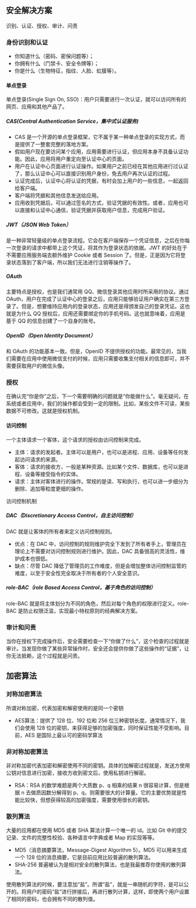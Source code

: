 ## 安全解决方案

识别、认证、授权、审计、问责

### 身份识别和认证

- 你知道什么（密码、密保问题等）；
- 你拥有什么（门禁卡、安全令牌等）；
- 你是什么（生物特征，指纹、人脸、虹膜等）。

#### 单点登录

单点登录(Single Sign On, SSO)：用户只需要进行一次认证，就可以访问所有的网页、应用和其他产品了。

##### CAS(Central Authentication Service，集中式认证服务)

- CAS 是一个开源的单点登录框架，它不属于某一种单点登录的实现方式，而是提供了一整套完整的落地方案。
- 假如用户现在要访问某个应用，应用需要进行认证，但应用本身不具备认证功能。因此，应用将用户重定向至认证中心的页面。
- 用户在认证中心页面进行认证操作。如果用户之前已经在其他应用进行过认证了，那么认证中心可以直接识别用户身份，免去用户再次认证的过程。
- 认证完成后，认证中心将认证的凭据，有时会加上用户的一些信息，一起返回给客户端。
- 客户端将凭据和其他信息发送给应用。
- 应用收到凭据后，可以通过签名的方式，验证凭据的有效性。或者，应用也可以直接和认证中心通信，验证凭据并获取用户信息，完成用户验证。

##### JWT（JSON Web Token）

是一种非常轻量级的单点登录流程。它会在客户端保存一个凭证信息，之后在你每一次登录的请求中都带上这个凭证，将其作为登录状态的依据。JWT 的好处在于不需要应用服务端去额外维护 Cookie 或者 Session 了。但是，正是因为它将登录状态落到了客户端，所以我们无法进行注销等操作了。

##### OAuth

主要特点是授权，也是我们通常用 QQ、微信登录其他应用时所采用的协议。通过 OAuth，用户在完成了认证中心的登录之后，应用只能够验证用户确实在第三方登录了。但是，想要维持应用内的登录状态，应用还是得颁发自己的登录凭证。这也就是为什么 QQ 授权后，应用还需要绑定你的手机号码。这也就意味着，应用是基于 QQ 的信息创建了一个自身的账号。

##### OpenID（Open Identity Document）

和 OAuth 的功能基本一致。但是，OpenID 不提供授权的功能。最常见的，当我们需要在应用中使用微信支付的时候，应用只需要收集支付相关的信息即可，并不需要获取用户的微信头像。

### 授权

在确认完“你是你”之后，下一个需要明确的问题就是“你能做什么”。毫无疑问，在系统或者应用中，我们的操作都会受到一定的限制。比如，某些文件不可读，某些数据不可修改。这就是授权机制。

#### 访问控制

一个主体请求一个客体，这个请求的授权由访问控制来完成。

- 主体：请求的发起者。主体可以是用户，也可以是进程、应用、设备等任何发起访问请求的来源。
- 客体：请求的接收方，一般是某种资源。比如某个文件、数据库，也可以是进程、设备等接受指令的实体。
- 请求：主体对客体进行的操作。常规的是读、写和执行，也可以进一步细分为删除、追加等粒度更细的操作。

访问控制机制

##### DAC（Discretionary Access Control，自主访问控制）

DAC 就是让客体的所有者来定义访问控制规则。

- 优点：在 DAC 中，访问控制的规则维护完全下发到了所有者手上，管理员在理论上不需要对访问控制规则进行维护。因此，DAC 具备很高的灵活性，维护成本也很低。
- 缺点：尽管 DAC 降低了管理员的工作难度，但是会增加整体访问控制监管的难度，以至于安全性完全取决于所有者的个人安全意识。

##### role-BAC（role Based Access Control，基于角色的访问控制）

role-BAC 就是将主体划分为不同的角色，然后对每个角色的权限进行定义。role-BAC 是防止权限泛滥，实现最小特权原则的经典解决方案。

### 审计和问责

当你在授权下完成操作后，安全需要检查一下“你做了什么”，这个检查的过程就是审计。当发现你做了某些异常操作时，安全还会提供你做了这些操作的“证据”，让你无法抵赖，这个过程就是问责。

## 加密算法

### 对称加密算法

所谓对称加密，代表加密和解密使用的是同一个密钥

- AES算法：提供了 128 位、192 位和 256 位三种密钥长度。通常情况下，我们会使用 128 位的密钥，来获得足够的加密强度，同时保证性能不受影响。目前，AES 是国际上最认可的密码学算法

### 非对称加密算法

非对称加密代表加密和解密使用不同的密钥。具体的加解密过程就是，发送方使用公钥对信息进行加密，接收方收到密文后，使用私钥进行解密。

- RSA：RSA 的数学难题是两个大质数 p、q 相乘的结果 n 很容易计算，但是根据 n 去做质因数分解得到 p、q，则需要很大的计算量。它的主要优势就是性能比较快，但想获得较高的加密强度，需要使用很长的密钥。

### 散列算法

大量的应用都在使用 MD5 或者 SHA 算法计算一个唯一的 id。比如 Git 中的提交记录、文件的完整性校验、各种语言中字典或者 Map 的实现等等。

- MD5（消息摘要算法，Message-Digest Algorithm 5）。MD5 可以用来生成一个 128 位的消息摘要，它是目前应用比较普遍的散列算法。
- SHA-256 普遍被认为是相对安全的散列算法，也是我最推荐你使用的散列算法。

使用散列算法的时候，要注意加“盐”。所谓“盐”，就是一串随机的字符，是可以公开的。将用户的密码“盐”进行拼接后，再进行散列计算，这样，即使两个用户设置了相同的密码，也会拥有不同的散列值。
